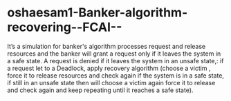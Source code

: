# oshaesam1-Banker-algorithm-recovering--FCAI--
It’s a simulation for banker's algorithm processes request and release resources and the banker will grant a request only if it leaves the system in a safe state. A request is denied if it leaves the system in an unsafe state,: if a request let to a Deadlock, apply recovery algorithm (choose a victim , force it  to release resources and check again if the system is in a safe state, if still in an unsafe  state then will choose a victim again force it to release and check again and keep  repeating until it reaches a safe state).
